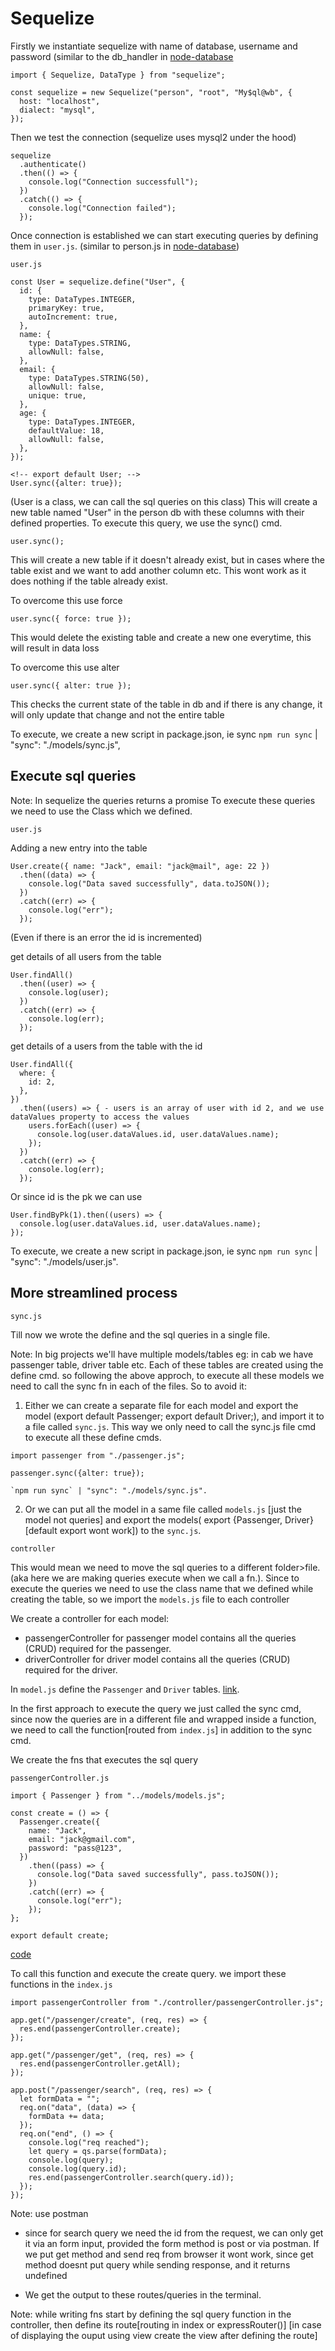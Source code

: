 # Sequelize

Firstly we instantiate sequelize with name of database, username and password (similar to the db_handler in [node-database](https://github.com/emmanuelkiranr/node-database/blob/main/models/db_handler.js)

```
import { Sequelize, DataType } from "sequelize";

const sequelize = new Sequelize("person", "root", "My$ql@wb", {
  host: "localhost",
  dialect: "mysql",
});
```

Then we test the connection (sequelize uses mysql2 under the hood)

```
sequelize
  .authenticate()
  .then(() => {
    console.log("Connection successfull");
  })
  .catch(() => {
    console.log("Connection failed");
  });
```

Once connection is established we can start executing queries by defining them in `user.js`. (similar to person.js in [node-database](https://github.com/emmanuelkiranr/node-database/blob/main/models/person.js))

`user.js`

```
const User = sequelize.define("User", {
  id: {
    type: DataTypes.INTEGER,
    primaryKey: true,
    autoIncrement: true,
  },
  name: {
    type: DataTypes.STRING,
    allowNull: false,
  },
  email: {
    type: DataTypes.STRING(50),
    allowNull: false,
    unique: true,
  },
  age: {
    type: DataTypes.INTEGER,
    defaultValue: 18,
    allowNull: false,
  },
});

<!-- export default User; -->
User.sync({alter: true});

```

(User is a class, we can call the sql queries on this class)
This will create a new table named "User" in the person db with these columns with their defined properties.
To execute this query, we use the sync() cmd.

```
user.sync();
```

This will create a new table if it doesn't already exist, but in cases where the table exist and we want to add another column etc. This wont work as it does nothing if the table already exist.

To overcome this use force

```
user.sync({ force: true });
```

This would delete the existing table and create a new one everytime, this will result in data loss

To overcome this use alter

```
user.sync({ alter: true });
```

This checks the current state of the table in db and if there is any change, it will only update that change and not the entire table

To execute, we create a new script in package.json, ie sync `npm run sync` | "sync": "./models/sync.js",

## Execute sql queries

Note: In sequelize the queries returns a promise
To execute these queries we need to use the Class which we defined.

`user.js`

Adding a new entry into the table

```
User.create({ name: "Jack", email: "jack@mail", age: 22 })
  .then((data) => {
    console.log("Data saved successfully", data.toJSON());
  })
  .catch((err) => {
    console.log("err");
  });
```

(Even if there is an error the id is incremented)

get details of all users from the table

```
User.findAll()
  .then((user) => {
    console.log(user);
  })
  .catch((err) => {
    console.log(err);
  });
```

get details of a users from the table with the id

```
User.findAll({
  where: {
    id: 2,
  },
})
  .then((users) => { - users is an array of user with id 2, and we use dataValues property to access the values
    users.forEach((user) => {
      console.log(user.dataValues.id, user.dataValues.name);
    });
  })
  .catch((err) => {
    console.log(err);
  });
```

Or since id is the pk we can use

```
User.findByPk(1).then((users) => {
  console.log(user.dataValues.id, user.dataValues.name);
});
```

To execute, we create a new script in package.json, ie sync `npm run sync` | "sync": "./models/user.js".

## More streamlined process

`sync.js`

Till now we wrote the define and the sql queries in a single file.

Note: In big projects we'll have multiple models/tables eg: in cab we have passenger table, driver table etc. Each of these tables are created using the define cmd. so following the above approch, to execute all these models we need to call the sync fn in each of the files. So to avoid it:

1. Either we can create a separate file for each model and export the model (export default Passenger; export default Driver;), and import it to a file called `sync.js`. This way we only need to call the sync.js file cmd to execute all these define cmds.

```
import passenger from "./passenger.js";

passenger.sync({alter: true});

`npm run sync` | "sync": "./models/sync.js".
```

2. Or we can put all the model in a same file called `models.js` [just the model not queries] and export the models( export {Passenger, Driver} [default export wont work]) to the `sync.js`.

`controller`

This would mean we need to move the sql queries to a different folder>file. (aka here we are making queries execute when we call a fn.). Since to execute the queries we need to use the class name that we defined while creating the table, so we import the `models.js` file to each controller

We create a controller for each model:

- passengerController for passenger model contains all the queries (CRUD) required for the passenger.
- driverController for driver model contains all the queries (CRUD) required for the driver.

In `model.js` define the `Passenger` and `Driver` tables. [link](https://github.com/emmanuelkiranr/sequelize/blob/main/models/models.js).

In the first approach to execute the query we just called the sync cmd, since now the queries are in a different file and wrapped inside a function, we need to call the function[routed from `index.js`] in addition to the sync cmd.

We create the fns that executes the sql query

`passengerController.js`

```
import { Passenger } from "../models/models.js";

const create = () => {
  Passenger.create({
    name: "Jack",
    email: "jack@gmail.com",
    password: "pass@123",
  })
    .then((pass) => {
      console.log("Data saved successfully", pass.toJSON());
    })
    .catch((err) => {
      console.log("err");
    });
};

export default create;
```

[code](https://github.com/emmanuelkiranr/sequelize/blob/main/controller/passengerController.js)

To call this function and execute the create query. we import these functions in the `index.js`

```
import passengerController from "./controller/passengerController.js";

app.get("/passenger/create", (req, res) => {
  res.end(passengerController.create);
});

app.get("/passenger/get", (req, res) => {
  res.end(passengerController.getAll);
});

app.post("/passenger/search", (req, res) => {
  let formData = "";
  req.on("data", (data) => {
    formData += data;
  });
  req.on("end", () => {
    console.log("req reached");
    let query = qs.parse(formData);
    console.log(query);
    console.log(query.id);
    res.end(passengerController.search(query.id));
  });
});
```

Note: use postman

- since for search query we need the id from the request, we can only get it via an form input, provided the form method is post or via postman. If we put get method and send req from browser it wont work, since get method doesnt put query while sending response, and it returns undefined

- We get the output to these routes/queries in the terminal.

Note: while writing fns start by defining the sql query function in the controller, then define its route[routing in index or expressRouter()]
[in case of displaying the ouput using view create the view after defining the route]
